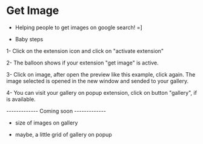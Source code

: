 # Get Image

- Helping people to get images on google search! =]

* Baby steps

1- Click on the extension icon and click on "activate extension"

2- The balloon shows if your extension "get image" is active.

3- Click on image, after open the preview like this example, click again. The image selected is opened in the new window and sended to your gallery.

4- You can visit your gallery on popup extension, click on button "gallery", if is available.

------------- Coming soon -------------

- size of images on gallery

- maybe, a little grid of gallery on popup